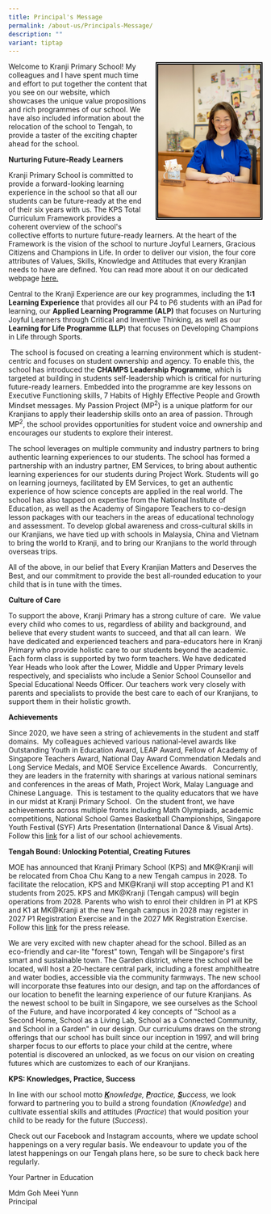 ```yaml
---
title: Principal's Message
permalink: /about-us/Principals-Message/
description: ""
variant: tiptap
---
```

<div class="isomer-image-wrapper">
<img style="width:40%;height:50% ; border:5px double black; float: right; margin: 0px 0px 15px 15px;" height="auto" width="100%" src="/images/About%20Us/Principal's%20Message/P1.jpg">
</div>
<p>Welcome to Kranji Primary School! My colleagues and I have spent much
time and effort to put together the content that you see on our website,
which showcases the unique value propositions and rich programmes of our
school. We have also included information about the relocation of the school
to Tengah, to provide a taster of the exciting chapter ahead for the school.</p>
<p><strong>Nurturing Future-Ready Learners</strong>
</p>
<p>Kranji Primary School is committed to provide a forward-looking learning
experience in the school so that all our students can be future-ready at
the end of their six years with us. The KPS Total Curriculum Framework
provides a coherent overview of the school's collective efforts to nurture
future-ready learners. At the heart of the Framework is the vision of the
school to nurture Joyful Learners, Gracious Citizens and Champions in Life.
In order to deliver our vision, the four core attributes of Values, Skills,
Knowledge and Attitudes that every Kranjian needs to have are defined.
You can read more about it on our dedicated webpage&nbsp;<a href="https://www.kranjipri.moe.edu.sg/our-curriculum/total-curriculum-framework/introduction/" rel="noopener noreferrer nofollow" target="_blank">here.</a>
</p>
<p>Central to the Kranji Experience are our key programmes, including the&nbsp;<strong>1:1 Learning Experience</strong>&nbsp;that
provides all our P4 to P6 students with an iPad for learning, our&nbsp;<strong>Applied Learning Programme (ALP)</strong> that
focuses on&nbsp;Nurturing Joyful Learners through Critical and Inventive
Thinking, as well as our <strong>Learning for Life Programme (LLP</strong>)
that focuses on&nbsp;Developing Champions in Life through Sports.</p>
<p>&nbsp;The school is focused on creating a learning environment which is
student-centric and focuses on student ownership and agency. To enable
this, the school has introduced the <strong>CHAMPS Leadership Programme</strong>,
which is targeted at building in students self-leadership which is critical
for nurturing future-ready learners. Embedded into the programme are key
lessons on Executive Functioning skills, 7 Habits of Highly Effective People
and Growth Mindset messages. My Passion Project (MP<sup>2</sup>) is a unique
platform for our Kranjians to apply their leadership skills onto an area
of passion. Through MP<sup>2</sup>, the school provides opportunities for
student voice and ownership and encourages our students to explore their
interest.</p>
<p>The school leverages on multiple community and industry partners to bring
authentic learning experiences to our students. The school has formed a
partnership with an industry partner, EM Services, to bring about authentic
learning experiences for our students during Project Work. Students will
go on learning journeys, facilitated by EM Services, to get an authentic
experience of how science concepts are applied in the real world. The school
has also tapped on expertise from the National Institute of Education,
as well as the Academy of Singapore Teachers to co-design lesson packages
with our teachers in the areas of educational technology and assessment.
To develop global awareness and cross-cultural skills in our Kranjians,
we have tied up with schools in Malaysia, China and Vietnam to bring the
world to Kranji, and to bring our Kranjians to the world through overseas
trips.</p>
<p>All of the above, in our belief that Every Kranjian Matters and Deserves
the Best, and our commitment to provide the best all-rounded education
to your child that is in tune with the times.&nbsp;</p>
<p><strong>Culture of Care</strong>
</p>
<p>To support the above, Kranji Primary has a strong culture of care.&nbsp;
We value every child who comes to us, regardless of ability and background,
and believe that every student wants to succeed, and that all can learn.&nbsp;
We have dedicated and experienced teachers and para-educators here in Kranji
Primary who provide holistic care to our students beyond the academic.
Each form class is supported by two form teachers. We have dedicated Year
Heads who look after the Lower, Middle and Upper Primary levels respectively,
and specialists who include a Senior School Counsellor and Special Educational
Needs Officer. Our teachers work very closely with parents and specialists
to provide the best care to each of our Kranjians, to support them in their
holistic growth.</p>
<p><strong>Achievements</strong>
</p>
<p>Since 2020, we have seen a string of achievements in the student and staff
domains.&nbsp; My colleagues achieved various national-level awards like
Outstanding&nbsp;Youth in Education Award, LEAP Award,&nbsp;Fellow of Academy
of Singapore Teachers Award,&nbsp;National Day Award Commendation Medals
and Long Service Medals, and MOE Service Excellence Awards.&nbsp; &nbsp;Concurrently,
they are leaders in the fraternity with sharings at various national seminars
and conferences in the areas of Math, Project Work, Malay Language and
Chinese Language.&nbsp; This is testament to the quality educators that
we have in our midst at Kranji Primary School.&nbsp; On the student front,
we have achievements across multiple fronts including Math Olympiads, academic
competitions,&nbsp;National School Games Basketball Championships,&nbsp;Singapore
Youth Festival (SYF) Arts Presentation (International Dance &amp; Visual
Arts).&nbsp; Follow this <a href="https://kranjipri.moe.edu.sg/life-at-kranji/achievements/student-and-school-achievement/" rel="noopener noreferrer nofollow" target="_blank">link</a> for
a list of our school achievements.</p>
<p><strong>Tengah Bound: Unlocking Potential, Creating Futures</strong>
</p>
<p>MOE has announced that Kranji Primary School (KPS) and MK@Kranji will
be relocated from Choa Chu Kang to a new Tengah campus in 2028. To facilitate
the relocation, KPS and MK@Kranji will stop accepting P1 and K1 students
from 2025. KPS and MK@Kranji (Tengah campus) will begin operations from
2028. Parents who wish to enrol their children in P1 at KPS and K1 at MK@Kranji
at the new Tengah campus in 2028 may register in 2027 P1 Registration Exercise
and in the 2027 MK Registration Exercise. Follow this <a href="https://www.moe.gov.sg/news/press-releases/20240116-meeting-shifting-demand-for-school-and-preschool-places-across-singapore" rel="noopener noreferrer nofollow" target="_blank">link</a> for
the press release.</p>
<p>We are very excited with new chapter ahead for the school. Billed as an
eco-friendly and car-lite "forest" town, Tengah will be Singapore's first
smart and sustainable town. The Garden district, where the school will
be located, will host a 20-hectare central park, including a forest amphitheatre
and water bodies, accessible via the community farmways. The new school
will incorporate thse features into our design, and tap on the affordances
of our location to benefit the learning experience of our future Kranjians.
As the newest school to be built in Singapore, we see ourselves as the
School of the Future, and have incorporated 4 key concepts of "School as
a Second Home, School as a Living Lab, School as a Connected Community,
and School in a Garden" in our design. Our curriculums draws on the strong
offerings that our school has built since our inception in 1997, and will
bring sharper focus to our efforts to place your child at the centre, where
potential is discovered an unlocked, as we focus on our vision on creating
futures which are customizes to each of our Kranjians.</p>
<p><strong>KPS: Knowledges, Practice, Success</strong>
</p>
<p>In line with our school motto&nbsp;<strong><em><u>K</u></em></strong><em>nowledge,&nbsp;</em><strong><em><u>P</u></em></strong><em>ractice,&nbsp;</em><strong><em><u>S</u></em></strong><em>uccess</em>,
we look forward to partnering you to build a strong foundation (<em>Knowledge</em>)&nbsp;and
cultivate essential skills and attitudes (<em>Practice</em>) that would
position your child to be ready for the future (<em>Success</em>).</p>
<p>Check out our Facebook and Instagram accounts, where we update school
happenings on a very regular basis. We endeavour to update you of the latest
happenings on our Tengah plans here, so be sure to check back here regularly.</p>
<p>Your Partner in Education</p>
<p>Mdm Goh Meei Yunn
<br>Principal</p>